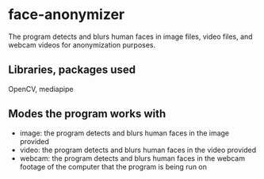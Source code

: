 # face-anonymizer
The program detects and blurs human faces in image files, video files, and webcam videos for anonymization purposes. 

## Libraries, packages used
OpenCV, mediapipe

## Modes the program works with
- image: the program detects and blurs human faces in the image provided
- video: the program detects and blurs human faces in the video provided
- webcam: the program detects and blurs human faces in the webcam footage of the computer that the program is being run on
